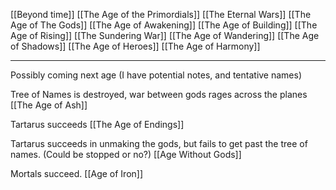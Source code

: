 [[Beyond time]]
[[The Age of the Primordials]]
[[The Eternal Wars]]
[[The Age of The Gods]]
[[The Age of Awakening]]
[[The Age of Building]]
[[The Age of Rising]]
[[The Sundering War]]
[[The Age of Wandering]]
[[The Age of Shadows]]
[[The Age of Heroes]]
[[The Age of Harmony]]

---
Possibly coming next age (I have potential notes, and tentative names)

Tree of Names is destroyed, war between gods rages across the planes
[[The Age of Ash]]

Tartarus succeeds
[[The Age of Endings]]

Tartarus succeeds in unmaking the gods, but fails to get past the tree of names. (Could be stopped or no?)
[[Age Without Gods]]

Mortals succeed. 
[[Age of Iron]]